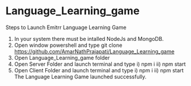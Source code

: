 # Language_Learning_game
Steps to Launch Emitrr Language Learning Game
1. In your system there must be intalled NodeJs and MongoDB.
2. Open window powershell and type
   git clone https://github.com/AmarNathPrajapati/Language_Learning_game
3. Open Language_Learning_game folder
4. Open Server Folder and launch terminal and type
   i) npm i
   ii) npm start
5. Open Client Folder and launch terminal and type
   i) npm i
   ii) npm start
The Language Learning Game launched successfully.

   
   
